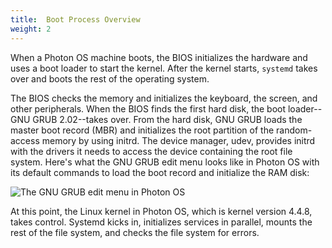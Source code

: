 ```yaml
---
title:  Boot Process Overview
weight: 2
---
```


When a Photon OS machine boots, the BIOS initializes the hardware and uses a boot loader to start the kernel. After the kernel starts, `systemd` takes over and boots the rest of the operating system. 

The BIOS checks the memory and initializes the keyboard, the screen, and other peripherals. When the BIOS finds the first hard disk, the boot loader--GNU GRUB 2.02--takes over. From the hard disk, GNU GRUB loads the master boot record (MBR) and initializes the root partition of the random-access memory by using initrd. The device manager, udev, provides initrd with the drivers it needs to access the device containing the root file system. Here's what the GNU GRUB edit menu looks like in Photon OS with its default commands to load the boot record and initialize the RAM disk: 

![The GNU GRUB edit menu in Photon OS](/docs/images/grub-edit-menu-orig.png)  

At this point, the Linux kernel in Photon OS, which is kernel version 4.4.8, takes control. Systemd kicks in, initializes services in parallel, mounts the rest of the file system, and checks the file system for errors. 
